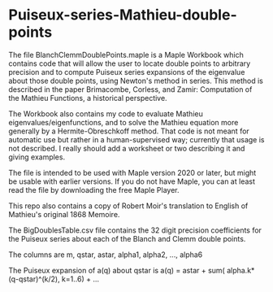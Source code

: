 # Puiseux-series-Mathieu-double-points

The file BlanchClemmDoublePoints.maple is a Maple Workbook which contains code that will allow the user to locate double points to arbitrary precision and to compute Puiseux series expansions of the eigenvalue about those double points, using Newton's method in series.  This method is described in the paper Brimacombe, Corless, and Zamir: Computation of the Mathieu Functions, a historical perspective.

The Workbook also contains my code to evaluate Mathieu eigenvalues/eigenfunctions, and to solve the Mathieu equation more generally by a Hermite-Obreschkoff method.  That code is not meant for automatic use but rather in a human-supervised way; currently that usage is not described.  I really should add a worksheet or two describing it and giving examples.

The file is intended to be used with Maple version 2020 or later, but might be usable with earlier versions.  If you do not have Maple, you can at least read the file by downloading the free Maple Player.

This repo also contains a copy of Robert Moir's translation to English of Mathieu's original 1868 Memoire.

The BigDoublesTable.csv file contains the 32 digit precision coefficients for the Puiseux series about each of the Blanch and Clemm double points.

The columns are m, qstar, astar, alpha1, alpha2, ..., alpha6

The Puiseux expansion of a(q) about qstar is a(q) = astar + sum( alpha.k*(q-qstar)^(k/2), k=1..6) + ... 
